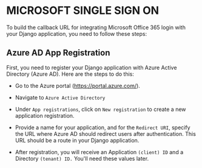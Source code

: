 <!-- @format -->

# MICROSOFT SINGLE SIGN ON

To build the callback URL for integrating Microsoft Office 365 login with your Django application, you need to follow these steps:

## Azure AD App Registration

First, you need to register your Django application with Azure Active Directory (Azure AD). Here are the steps to do this:

- Go to the Azure portal (https://portal.azure.com/).

- Navigate to `Azure Active Directory`

- Under `App registrations`, click on `New registration` to create a new application registration.

- Provide a name for your application, and for the `Redirect URI`, specify the URL where Azure AD should redirect users after authentication. This URL should be a route in your Django application.

- After registration, you will receive an Application `(client) ID` and a Directory `(tenant) ID.` You'll need these values later.
